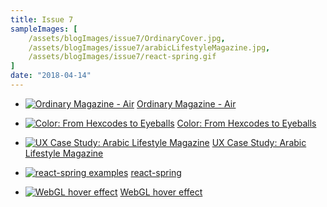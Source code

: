```yaml
---
title: Issue 7
sampleImages: [
    /assets/blogImages/issue7/OrdinaryCover.jpg,
    /assets/blogImages/issue7/arabicLifestyleMagazine.jpg,
    /assets/blogImages/issue7/react-spring.gif
]
date: "2018-04-14"
---
```


* [![Ordinary Magazine - Air](/assets/blogImages/issue7/OrdinaryCover.jpg "Ordinary Magazine, Air, cover")](http://ordinary-magazine.com/ordinary-air/)
[Ordinary Magazine - Air](http://ordinary-magazine.com/ordinary-air/)

* [![Color: From Hexcodes to Eyeballs](/assets/blogImages/issue7/electromagneticSpectrum.jpg "Color: From Hexcodes to Eyeballs")](http://jamie-wong.com/post/color/)
[Color: From Hexcodes to Eyeballs](http://jamie-wong.com/post/color/)

* [![UX Case Study: Arabic Lifestyle Magazine](/assets/blogImages/issue7/arabicLifestyleMagazine.jpg "UX Case Study: Arabic Lifestyle Magazine")](https://uxstudioteam.com/ux-blog/ux-case-study/)
[UX Case Study: Arabic Lifestyle Magazine](https://uxstudioteam.com/ux-blog/ux-case-study/)

* [![react-spring examples](/assets/blogImages/issue7/react-spring.gif "Sheet of animation examples created by react-spring")](https://github.com/drcmda/react-spring)
[react-spring](https://github.com/drcmda/react-spring)

* [![WebGL hover effect](/assets/blogImages/issue7/webGL_hover.gif "Video of water-like hover animation")](https://tympanus.net/Development/DistortionHoverEffect/)
[WebGL hover effect](https://tympanus.net/Development/DistortionHoverEffect/)



